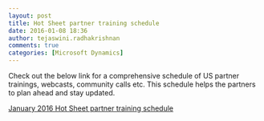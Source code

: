 ```yaml
---
layout: post
title: Hot Sheet partner training schedule
date: 2016-01-08 18:36
author: tejaswini.radhakrishnan
comments: true
categories: [Microsoft Dynamics]
---
```

Check out the below link for a comprehensive schedule of US partner trainings, webcasts, community calls etc. This schedule helps the partners to plan ahead and stay updated.

<a href="https://blogs.technet.microsoft.com/uspartner_learning/2015/12/29/january-2016-hot-sheet-partner-training-schedule/" target="_blank">January 2016 Hot Sheet partner training schedule</a>
